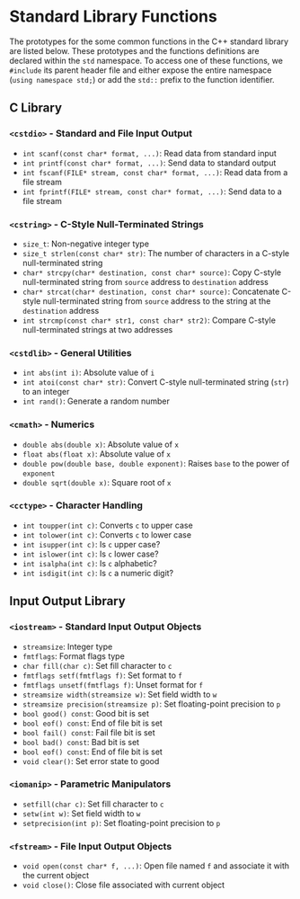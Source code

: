 # Standard Library Functions

The prototypes for the some common functions in the C++ standard library are listed below. These prototypes and the functions definitions are declared within the `std` namespace. To access one of these functions, we `#include` its parent header file and either expose the entire namespace (`using namespace std;`) or add the `std::` prefix to the function identifier.

## C Library

### `<cstdio>` - Standard and File Input Output

- `int scanf(const char* format, ...)`: Read data from standard input
- `int printf(const char* format, ...)`: Send data to standard output
- `int fscanf(FILE* stream, const char* format, ...)`: Read data from a file stream
- `int fprintf(FILE* stream, const char* format, ...)`: Send data to a file stream

### `<cstring>` - C-Style Null-Terminated Strings

- `size_t`: Non-negative integer type
- `size_t strlen(const char* str)`: The number of characters in a C-style null-terminated string
- `char* strcpy(char* destination, const char* source)`: Copy C-style null-terminated string from `source` address to `destination` address
- `char* strcat(char* destination, const char* source)`: Concatenate C-style null-terminated string from `source` address to the string at the `destination` address
- `int strcmp(const char* str1, const char* str2)`: Compare C-style null-terminated strings at two addresses

### `<cstdlib>` - General Utilities

- `int abs(int i)`: Absolute value of `i`
- `int atoi(const char* str)`: Convert C-style null-terminated string (`str`) to an integer
- `int rand()`: Generate a random number

### `<cmath>` - Numerics

- `double abs(double x)`: Absolute value of `x`
- `float abs(float x)`: Absolute value of `x`
- `double pow(double base, double exponent)`: Raises `base` to the power of `exponent`
- `double sqrt(double x)`: Square root of `x`

### `<cctype>` - Character Handling

- `int toupper(int c)`: Converts `c` to upper case
- `int tolower(int c)`: Converts `c` to lower case
- `int isupper(int c)`: Is `c` upper case?
- `int islower(int c)`: Is `c` lower case?
- `int isalpha(int c)`: Is `c` alphabetic?
- `int isdigit(int c)`: Is `c` a numeric digit?

## Input Output Library

### `<iostream>` - Standard Input Output Objects

- `streamsize`: Integer type
- `fmtflags`: Format flags type
- `char fill(char c)`: Set fill character to `c`
- `fmtflags setf(fmtflags f)`: Set format to `f`
- `fmtflags unsetf(fmtflags f)`: Unset format for `f`
- `streamsize width(streamsize w)`: Set field width to `w`
- `streamsize precision(streamsize p)`: Set floating-point precision to `p`
- `bool good() const`: Good bit is set
- `bool eof() const`: End of file bit is set
- `bool fail() const`: Fail file bit is set
- `bool bad() const`: Bad bit is set
- `bool eof() const`: End of file bit is set
- `void clear()`: Set error state to good

### `<iomanip>` - Parametric Manipulators

- `setfill(char c)`: Set fill character to `c`
- `setw(int w)`: Set field width to `w`
- `setprecision(int p)`: Set floating-point precision to `p`

### `<fstream>` - File Input Output Objects

- `void open(const char* f, ...)`: Open file named `f` and associate it with the current object
- `void close()`: Close file associated with current object

